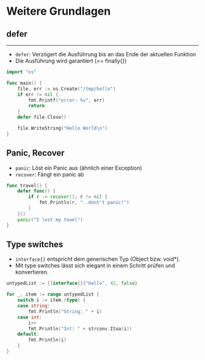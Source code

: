 # Weitere Grundlagen

## defer
------------------------------
* `defer`: Verzögert die Ausführung bis an das Ende der aktuellen Funktion
* Die Ausführung wird garantiert (== finally{})

```go
import "os"

func main() {
	file, err := os.Create("/tmp/hello")
	if err != nil {
		fmt.Printf("error: %v", err)
		return
	}
	defer file.Close()

	file.WriteString("Hello World\n")
}
```

## Panic, Recover
* `panic`: Löst ein Panic aus (ähnlich einer Exception)
* `recover`: Fängt ein panic ab

```go
func travel() {
	defer func() {
		if r := recover(); r != nil {
			fmt.Println(r, "..dont't panic!")
		}
	}()
	panic("I lost my towel")
}
```
## Type switches
* `interface{}` entspricht dem generischen Typ (Object bzw. void*).
* Mit type switches lässt sich elegant in einem Schritt prüfen und konvertieren.

```go
untypedList := []interface{}{"Hallo", 42, false}

for _, item := range untypedList {
	switch i := item.(type) {
	case string:
		fmt.Println("String: " + i)
	case int:
		i++
		fmt.Println("Int: " + strconv.Itoa(i))
	default:
		fmt.Println(i)
	}
}
```

